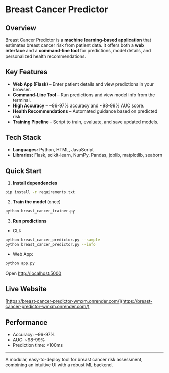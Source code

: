 # Breast Cancer Predictor

## Overview

Breast Cancer Predictor is a **machine learning-based application** that estimates breast cancer risk from patient data. It offers both a **web interface** and a **command-line tool** for predictions, model details, and personalized health recommendations.

## Key Features

* **Web App (Flask)** – Enter patient details and view predictions in your browser.
* **Command-Line Tool** – Run predictions and view model info from the terminal.
* **High Accuracy** – \~96-97% accuracy and \~98-99% AUC score.
* **Health Recommendations** – Automated guidance based on predicted risk.
* **Training Pipeline** – Script to train, evaluate, and save updated models.

## Tech Stack

* **Languages:** Python, HTML, JavaScript
* **Libraries:** Flask, scikit-learn, NumPy, Pandas, joblib, matplotlib, seaborn

## Quick Start

1. **Install dependencies**

```bash
pip install -r requirements.txt
```

2. **Train the model** (once)

```bash
python breast_cancer_trainer.py
```

3. **Run predictions**

* CLI:

```bash
python breast_cancer_predictor.py --sample
python breast_cancer_predictor.py --info
```

* Web App:

```bash
python app.py
```

Open [http://localhost:5000](http://localhost:5000)

## Live Website
[https://breast-cancer-predictor-wmxm.onrender.com/](https://breast-cancer-predictor-wmxm.onrender.com/)

## Performance

* Accuracy: \~96-97%
* AUC: \~98-99%
* Prediction time: <100ms

---

A modular, easy-to-deploy tool for breast cancer risk assessment, combining an intuitive UI with a robust ML backend.
